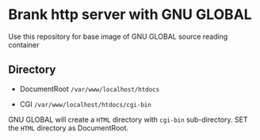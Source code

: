 # Brank http server with GNU GLOBAL

Use this repository for base image of GNU GLOBAL source reading container

## Directory

- DocumentRoot
`/var/www/localhost/htdocs`


- CGI
`/var/www/localhost/htdocs/cgi-bin`


GNU GLOBAL will create a `HTML` directory with `cgi-bin` sub-directory.
SET the `HTML` directory as DocumentRoot.

